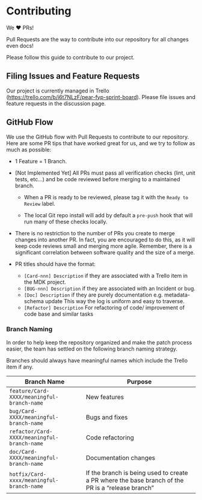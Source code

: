 # Contributing

We :heart: PRs!

Pull Requests are the way to contribute into our repository for all changes even docs!

Please follow this guide to contribute to our project.

## Filing Issues and Feature Requests

Our project is currently managed in Trello (https://trello.com/b/i6t7NLzF/pear-fyp-sprint-board). Please file issues and feature requests in the discussion page.

## GitHub Flow

We use the GitHub flow with Pull Requests to contribute to our repository. Here are some PR tips that have worked great for us, and we try to follow as much as possible:

* 1 Feature = 1 Branch.

* [Not Implemented Yet] All PRs must pass all verification checks (lint, unit tests, etc...) and be code reviewed before merging to a maintained branch.

  * When a PR is ready to be reviewed, please tag it with the `Ready to Review` label.

  * The local Git repo install will add by default a `pre-push` hook that will run many of these checks locally.

* There is no restriction to the number of PRs you create to merge changes into another PR. In fact, you are encouraged to do this, as it will keep code reviews small and merging more agile. Remember, there is a significant correlation between software quality and the size of a merge.

* PR titles should have the format:
  * `[Card-nnn] Description` if they are associated with a Trello item in the MDK project.
  * `[BUG-nnn] Description` if they are associated with an Incident or bug.
  * `[Doc] Description` if they are purely documentation e.g. metadata-schema update
  This way the log is uniform and easy to traverse.
  * `[Refactor] Description` For refactoring of code/ improvement of code base and similar tasks

### Branch Naming

In order to help keep the repository organized and make the patch process easier, the team has settled on the following branch naming strategy.

Branches should always have meaningful names which include the Trello item if any.

| Branch Name | Purpose |
|-------------|---------|
| `feature/Card-XXXX/meaningful-branch-name` | New features |
| `bug/Card-XXXX/meaningful-branch-name` | Bugs and fixes |
| `refactor/Card-XXXX/meaningful-branch-name` | Code refactoring |
| `doc/Card-XXXX/meaningful-branch-name` | Documentation changes |
| `hotfix/Card-xxxx/meaningful-branch-name` | If the branch is being used to create a PR where the base branch of the PR is a “release branch” |